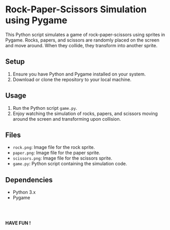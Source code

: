 # Rock-Paper-Scissors Simulation using Pygame

This Python script simulates a game of rock-paper-scissors using sprites in Pygame. Rocks, papers, and scissors are randomly placed on the screen and move around. When they collide, they transform into another sprite.

## Setup

1. Ensure you have Python and Pygame installed on your system.
2. Download or clone the repository to your local machine.

## Usage

1. Run the Python script `game.py`.
2. Enjoy watching the simulation of rocks, papers, and scissors moving around the screen and transforming upon collision.

## Files

- `rock.png`: Image file for the rock sprite.
- `paper.png`: Image file for the paper sprite.
- `scissors.png`: Image file for the scissors sprite.
- `game.py`: Python script containing the simulation code.

## Dependencies

- Python 3.x
- Pygame
<br>
<br>

<b> HAVE FUN ! </b>
